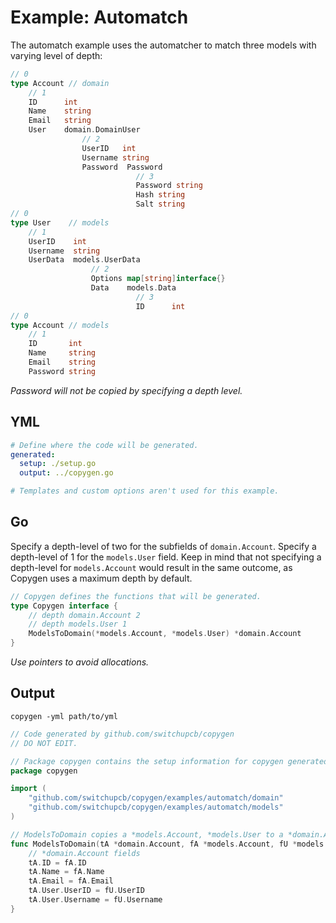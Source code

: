 # Example: Automatch

The automatch example uses the automatcher to match three models with varying level of depth:

```go
// 0
type Account // domain
    // 1
    ID      int
    Name    string
    Email   string
    User    domain.DomainUser
                // 2
                UserID   int
                Username string
                Password  Password
                            // 3
                            Password string
                            Hash string
                            Salt string
// 0
type User    // models
    // 1
    UserID    int
    Username  string
    UserData  models.UserData
                  // 2
                  Options map[string]interface{}
                  Data    models.Data
                            // 3
                            ID      int
// 0            
type Account // models
    // 1
    ID       int
    Name     string
    Email    string
    Password string
```

_Password will not be copied by specifying a depth level._

## YML

```yml
# Define where the code will be generated.
generated:
  setup: ./setup.go
  output: ../copygen.go

# Templates and custom options aren't used for this example.
```

## Go

Specify a depth-level of two for the subfields of `domain.Account`. Specify a depth-level of 1 for the `models.User` field. Keep in mind that not specifying a depth-level for `models.Account` would result in the same outcome, as Copygen uses a maximum depth by default.

```go
// Copygen defines the functions that will be generated.
type Copygen interface {
	// depth domain.Account 2
	// depth models.User 1
	ModelsToDomain(*models.Account, *models.User) *domain.Account
}
```

_Use pointers to avoid allocations._

## Output

`copygen -yml path/to/yml`

```go
// Code generated by github.com/switchupcb/copygen
// DO NOT EDIT.

// Package copygen contains the setup information for copygen generated code.
package copygen

import (
	"github.com/switchupcb/copygen/examples/automatch/domain"
	"github.com/switchupcb/copygen/examples/automatch/models"
)

// ModelsToDomain copies a *models.Account, *models.User to a *domain.Account.
func ModelsToDomain(tA *domain.Account, fA *models.Account, fU *models.User) {
	// *domain.Account fields
	tA.ID = fA.ID
	tA.Name = fA.Name
	tA.Email = fA.Email
	tA.User.UserID = fU.UserID
	tA.User.Username = fU.Username
}
```